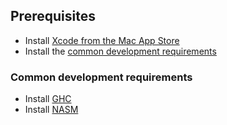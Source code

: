 Prerequisites
-------------
- Install [Xcode from the Mac App Store](https://itunes.apple.com/gb/app/xcode/id497799835)
- Install the [common development requirements](#common-development-requirements)

### Common development requirements
- Install [GHC](https://www.haskell.org)
- Install [NASM](https://www.nasm.us)
